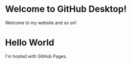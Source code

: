 # Welcome to GitHub Desktop!

Welcome to my website and so on! 
<html>
<body>
<h1>Hello World</h1>
<p>I'm hosted with GitHub Pages.</p>
</body>
</html>
